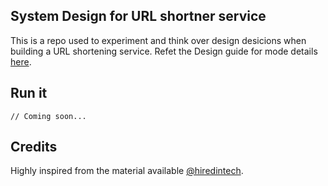 ## System Design for URL shortner service
This is a repo used to experiment and think over design desicions when building a URL shortening service. Refet the Design guide for mode details [here](DESIGN-GUIDE.md).

## Run it
```
// Coming soon...
```
## Credits 
Highly inspired from the material available [@hiredintech](https://www.hiredintech.com/classrooms/system-design).